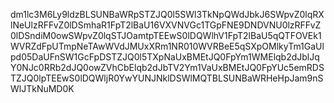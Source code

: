 dm1lc3M6Ly9ldzBLSUNBaWRpSTZJQ0l5SWl3TkNpQWdJbkJ6SWpvZ0lqRXlNeUlzRFFvZ0lDSmhaR1FpT2lBaU16VXVNVGc1TGpFNE9DNDVNU0lzRFFvZ0lDSndiM0owSWpvZ0lqSTJOamtpTEEwS0lDQWlhV1FpT2lBaU5qQTFOVEk1WVRZdFpUTmpNeTAwWVdJMUxXRm1NR010WVRBeE5qSXpOMlkyTm1GaUlpd05DaUFnSW1GcFpDSTZJQ0l5TXpNaUxBMEtJQ0FpYm1WMElqb2dJblJqY0NJc0RRb2dJQ0owZVhCbElqb2dJbTV2Ym1VaUxBMEtJQ0FpYUc5emRDSTZJQ0lpTEEwS0lDQWljR0YwYUNJNklDSWlMQTBLSUNBaWRHeHpJam9nSWlJTkNuMD0K
